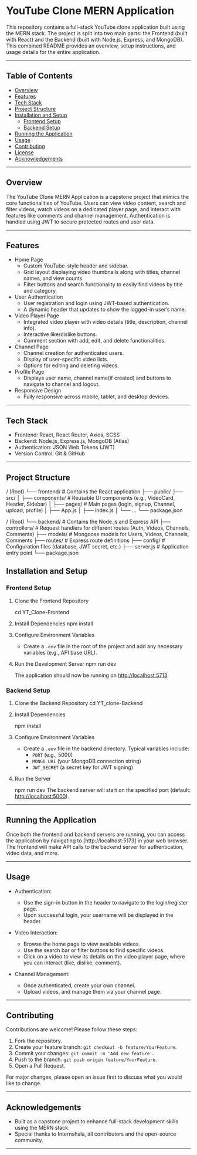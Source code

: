 # YouTube Clone MERN Application

This repository contains a full-stack YouTube clone application built using the MERN stack. The project is split into two main parts: the Frontend (built with React) and the Backend (built with Node.js, Express, and MongoDB). This combined README provides an overview, setup instructions, and usage details for the entire application.

---

## Table of Contents

- [Overview](#overview)
- [Features](#features)
- [Tech Stack](#tech-stack)
- [Project Structure](#project-structure)
- [Installation and Setup](#installation-and-setup)
  - [Frontend Setup](#frontend-setup)
  - [Backend Setup](#backend-setup)
- [Running the Application](#running-the-application)
- [Usage](#usage)
- [Contributing](#contributing)
- [License](#license)
- [Acknowledgements](#acknowledgements)

---

## Overview

The YouTube Clone MERN Application is a capstone project that mimics the core functionalities of YouTube. Users can view video content, search and filter videos, watch videos on a dedicated player page, and interact with features like comments and channel management. Authentication is handled using JWT to secure protected routes and user data.

---

## Features

- Home Page
  - Custom YouTube-style header and sidebar.
  - Grid layout displaying video thumbnails along with titles, channel names, and view counts.
  - Filter buttons and search functionality to easily find videos by title and category.
- User Authentication
  - User registration and login using JWT-based authentication.
  - A dynamic header that updates to show the logged-in user’s name.
- Video Player Page
  - Integrated video player with video details (title, description, channel info).
  - Interactive like/dislike buttons.
  - Comment section with add, edit, and delete functionalities.
- Channel Page
  - Channel creation for authenticated users.
  - Display of user-specific video lists.
  - Options for editing and deleting videos.
- Profile Page
  - Displays user name, channel name(if created) and buttons to navigate to channel and logout.
- Responsive Design
  - Fully responsive across mobile, tablet, and desktop devices.

---

## Tech Stack

- Frontend: React, React Router, Axios, SCSS
- Backend: Node.js, Express.js, MongoDB (Atlas)
- Authentication: JSON Web Tokens (JWT)
- Version Control: Git & GitHub

---

## Project Structure

/ (Root)
└── frontend/         # Contains the React application
    ├── public/
    ├── src/
    │   ├── components/   # Reusable UI components (e.g., VideoCard, Header, Sidebar)
    │   ├── pages/        # Main pages (login, signup, Channel, upload, profile)
    │   ├── App.js
    │   ├── index.js
    │   └── ...
    └── package.json


/ (Root) 
└── backend/          # Contains the Node.js and Express API
    ├── controllers/  # Request handlers for different routes (Auth, Videos, Channels, Comments)
    ├── models/       # Mongoose models for Users, Videos, Channels, Comments
    ├── routes/       # Express route definitions
    ├── config/       # Configuration files (database, JWT secret, etc.)
    ├── server.js     # Application entry point
    └── package.json




## Installation and Setup

### Frontend Setup

1. Clone the Frontend Repository

   cd YT_Clone-Frontend

2. Install Dependencies
   npm install

3. Configure Environment Variables
   - Create a `.env` file in the root of the project and add any necessary variables (e.g., API base URL).

4. Run the Development Server
   npm run dev

   The application should now be running on [http://localhost:5713](http://localhost:5713).

### Backend Setup

1. Clone the Backend Repository
   cd YT_clone-Backend

2. Install Dependencies

   npm install

3. Configure Environment Variables
   - Create a `.env` file in the backend directory. Typical variables include:
     - `PORT` (e.g., 5000)
     - `MONGO_URI` (your MongoDB connection string)
     - `JWT_SECRET` (a secret key for JWT signing)
  
4. Run the Server

   npm run dev
   The backend server will start on the specified port (default: [http://localhost:5000](http://localhost:5000)).

---

## Running the Application

Once both the frontend and backend servers are running, you can access the application by navigating to [http://localhost:5173] in your web browser. The frontend will make API calls to the backend server for authentication, video data, and more.

---

## Usage

- Authentication:
  - Use the sign-in button in the header to navigate to the login/register page.
  - Upon successful login, your username will be displayed in the header.
  
- Video Interaction:
  - Browse the home page to view available videos.
  - Use the search bar or filter buttons to find specific videos.
  - Click on a video to view its details on the video player page, where you can interact (like, dislike, comment).

- Channel Management:
  - Once authenticated, create your own channel.
  - Upload videos, and manage them via your channel page.

---

## Contributing

Contributions are welcome! Please follow these steps:

1. Fork the repository.
2. Create your feature branch: `git checkout -b feature/YourFeature`.
3. Commit your changes: `git commit -m 'Add new feature'`.
4. Push to the branch: `git push origin feature/YourFeature`.
5. Open a Pull Request.

For major changes, please open an issue first to discuss what you would like to change.

---
## Acknowledgements

- Built as a capstone project to enhance full-stack development skills using the MERN stack.
- Special thanks to Internshala, all contributors and the open-source community.

---

